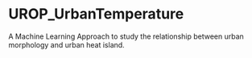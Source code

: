 # UROP_UrbanTemperature
A Machine Learning Approach to study the relationship between urban morphology and urban heat island.
